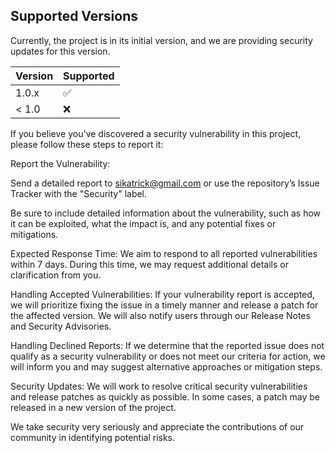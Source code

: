 ## Supported Versions

Currently, the project is in its initial version, and we are providing security updates for this version.

| Version | Supported          |
| ------- | ------------------ |
| 1.0.x   | :white_check_mark: |
| < 1.0   | :x:                |

If you believe you've discovered a security vulnerability in this project, please follow these steps to report it:

Report the Vulnerability:

Send a detailed report to sikatrick@gmail.com or use the repository’s Issue Tracker with the "Security" label.

Be sure to include detailed information about the vulnerability, such as how it can be exploited, what the impact is, and any potential fixes or mitigations.

Expected Response Time:
We aim to respond to all reported vulnerabilities within 7 days. During this time, we may request additional details or clarification from you.

Handling Accepted Vulnerabilities:
If your vulnerability report is accepted, we will prioritize fixing the issue in a timely manner and release a patch for the affected version. We will also notify users through our Release Notes and Security Advisories.

Handling Declined Reports:
If we determine that the reported issue does not qualify as a security vulnerability or does not meet our criteria for action, we will inform you and may suggest alternative approaches or mitigation steps.

Security Updates:
We will work to resolve critical security vulnerabilities and release patches as quickly as possible. In some cases, a patch may be released in a new version of the project.

We take security very seriously and appreciate the contributions of our community in identifying potential risks.
